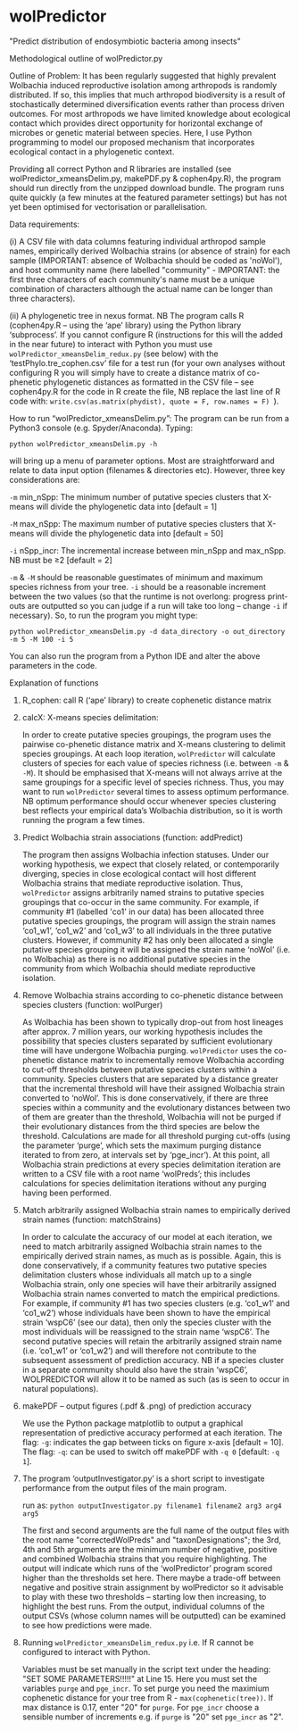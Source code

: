 # wolPredictor
"Predict distribution of endosymbiotic bacteria among insects"

Methodological outline of wolPredictor.py 

Outline of Problem:
It has been regularly suggested that highly prevalent Wolbachia induced reproductive isolation among arthropods is randomly distributed. If so, this implies that much arthropod biodiversity is a result of stochastically determined diversification events rather than process driven outcomes. For most arthropods we have limited knowledge about ecological contact which provides direct opportunity for horizontal exchange of microbes or genetic material between species. Here, I use Python programming to model our proposed mechanism that incorporates ecological contact in a phylogenetic context. 

Providing all correct Python and R libraries are installed (see wolPredictor_xmeansDelim.py, makePDF.py & cophen4py.R), the program should run directly from the unzipped download bundle. The program runs quite quickly (a few minutes at the featured parameter settings) but has not yet been optimised for vectorisation or parallelisation.

Data requirements:

(i) A CSV file with data columns featuring individual arthropod sample names, empirically derived Wolbachia strains (or absence of strain) for each sample (IMPORTANT: absence of Wolbachia should be coded as 'noWol'), and host community name (here labelled "community" - IMPORTANT: the first three characters of each community's name must be a unique combination of characters although the actual name can be longer than three characters).

(ii) A phylogenetic tree in nexus format. NB The program calls R (cophen4py.R – using the ‘ape’ library) using the Python library ‘subprocess’. If you cannot configure R (instructions for this will the added in the near future) to interact with Python you must use `wolPredictor_xmeansDelim_redux.py` (see below) with the ‘testPhylo.tre_cophen.csv’ file for a test run (for your own analyses without configuring R you will simply have to create a distance matrix of co-phenetic phylogenetic distances as formatted in the CSV file – see cophen4py.R for the code in R create the file, NB replace the last line of R code with:  `write.csv(as.matrix(phydist), quote = F, row.names = F) `).


How to run “wolPredictor_xmeansDelim.py”: The program can be run from a Python3 console (e.g. Spyder/Anaconda). Typing:

`python wolPredictor_xmeansDelim.py -h`

will bring up a menu of parameter options. Most are straightforward and relate to data input option (filenames & directories etc). However, three key considerations are:

`-m` min_nSpp: The minimum number of putative species clusters that X-means will divide the phylogenetic data into [default = 1]

`-M` max_nSpp: The maximum number of putative species clusters that X-means will divide the phylogenetic data into [default = 50] 

`-i` nSpp_incr: The incremental increase between min_nSpp and max_nSpp. NB must be ≥2 [default = 2]

`-m` & `-M` should be reasonable guestimates of minimum and maximum species richness from your tree. `-i` should be a reasonable increment between the two values (so that the runtime is not overlong: progress print-outs are outputted so you can judge if a run will take too long – change `-i` if necessary).
So, to run the program you might type:

`python wolPredictor_xmeansDelim.py -d data_directory -o out_directory -m 5 -M 100 -i 5`

You can also run the program from a Python IDE and alter the above parameters in the code.

Explanation of functions
1. R_cophen: call R (‘ape’ library) to create cophenetic distance matrix
2. calcX: X-means species delimitation:

	In order to create putative species groupings, the program uses the pairwise co-phenetic distance matrix and X-means clustering to delimit species groupings. At each loop iteration, `wolPredictor` will calculate clusters of species for each value of species richness (i.e. between `-m` & `-M`). It should be emphasised that X-means will not always arrive at the same groupings for a specific level of species richness. Thus, you may want to run `wolPredictor` several times to assess optimum performance. NB optimum performance should occur whenever species clustering best reflects your empirical data’s Wolbachia distribution, so it is worth running the program a few times.

3. Predict Wolbachia strain associations (function: addPredict)

	The program then assigns Wolbachia infection statuses. Under our working hypothesis, we expect that closely related, or contemporarily diverging, species in close ecological contact will host different Wolbachia strains that mediate reproductive isolation. Thus, `wolPredictor` assigns arbitrarily named strains to putative species groupings that co-occur in the same community. For example, if community #1 (labelled 'co1' in our data) has been allocated three putative species groupings, the program will assign the strain names ‘co1_w1’, ‘co1_w2’ and ‘co1_w3’ to all individuals in the three putative clusters. However, if community #2 has only been allocated a single putative species grouping it will be assigned the strain name ‘noWol’ (i.e. no Wolbachia) as there is no additional putative species in the community from which Wolbachia should mediate reproductive isolation. 

4. Remove Wolbachia strains according to co-phenetic distance between species clusters (function: wolPurger)

	As Wolbachia has been shown to typically drop-out from host lineages after approx. 7 million years, our working hypothesis includes the possibility that species clusters separated by sufficient evolutionary time will have undergone Wolbachia purging. `wolPredictor` uses the co-phenetic distance matrix to incrementally remove Wolbachia according to cut-off thresholds between putative species clusters within a community. Species clusters that are separated by a distance greater that the incremental threshold will have their assigned Wolbachia strain converted to ‘noWol’. This is done conservatively, if there are three species within a community and the evolutionary distances between two of them are greater than the threshold, Wolbachia will not be purged if their evolutionary distances from the third species are below the threshold. Calculations are made for all threshold purging cut-offs (using the parameter ‘purge’, which sets the maximum purging distance iterated to from zero, at intervals set by ‘pge_incr’). At this point, all Wolbachia strain predictions at every species delimitation iteration are written to a CSV file with a root name ‘wolPreds’; this includes calculations for species delimitation iterations without any purging having been performed.

5. Match arbitrarily assigned Wolbachia strain names to empirically derived strain names (function: matchStrains)

	In order to calculate the accuracy of our model at each iteration, we need to match arbitrarily assigned Wolbachia strain names to the empirically derived strain names, as much as is possible. Again, this is done conservatively, if a community features two putative species delimitation clusters whose individuals all match up to a single Wolbachia strain, only one species will have their arbitrarily assigned Wolbachia strain names converted to match the empirical predictions. For example, if community #1 has two species clusters (e.g. ‘co1_w1’ and ‘co1_w2’) whose individuals have been shown to have the empirical strain ‘wspC6’ (see our data), then only the species cluster with the most individuals will be reassigned to the strain name ‘wspC6’. The second putative species will retain the arbitrarily assigned strain name (i.e. ‘co1_w1’ or ‘co1_w2’) and will therefore not contribute to the subsequent assessment of prediction accuracy. NB if a species cluster in a separate community should also have the strain ‘wspC6’, WOLPREDICTOR will allow it to be named as such (as is seen to occur in natural populations).

6. makePDF – output figures (.pdf & .png) of prediction accuracy

	We use the Python package matplotlib to output a graphical representation of predictive accuracy performed at each iteration. The flag: `-g`: indicates the gap between ticks on figure x-axis [default = 10]. The flag: `-q`: can be used to switch off makePDF with `-q 0` [default: `-q 1`].
	
7. The program ‘outputInvestigator.py’ is a short script to investigate performance from the output files of the main program. 

	run as: `python outputInvestigator.py filename1 filename2 arg3 arg4 arg5`

	The first and second arguments are the full name of the output files with the root name "correctedWolPreds" and "taxonDesignations"; the 3rd, 4th and 5th arguments are the minimum number of negative, positive and combined Wolbachia strains that you require highlighting. The output will indicate which runs of the ‘wolPredictor’ program scored higher than the thresholds set here. There maybe a trade-off between negative and positive strain assignment by wolPredictor so it advisable to play with these two thresholds – starting low then increasing, to highlight the best runs. From the output, individual columns of the output CSVs (whose column names will be outputted) can be examined to see how predictions were made.


8. Running `wolPredictor_xmeansDelim_redux.py` i.e. If R cannot be configured to interact with Python.

	Variables must be set manually in the script text under the heading: "SET SOME PARAMETERS!!!!!" at Line 15. Here you must set the variables `purge` and `pge_incr`. To set purge you need the maximium cophenetic distance for your tree from R - `max(cophenetic(tree))`. If max distance is 0.17, enter "20" for `purge`. For `pge_incr` choose a sensible number of increments e.g. if `purge` is "20" set `pge_incr` as "2".
